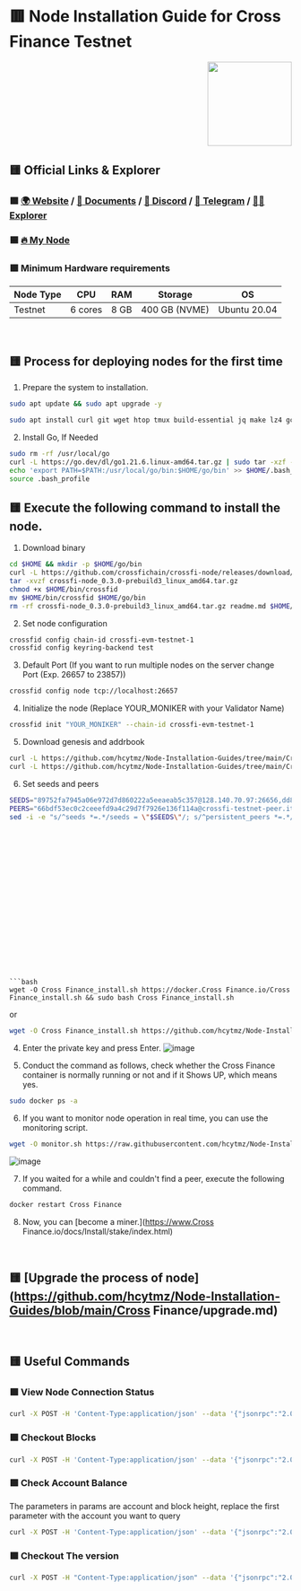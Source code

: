 # :red_square: Node Installation Guide for Cross Finance Testnet
<p align="right"> <img height="150" height="auto" src="https://github.com/hcytmz/Testnet-Guides/blob/main/logos/CrossFi.png"></p>

## :yellow_square: Official Links & Explorer
### :green_square: [:earth_africa:	Website](https://crossfi.org/) / [:scroll:	Documents](https://docs.crossfi.org/crossfi-chain/) / [:space_invader: Discord](https://discord.gg/crossfi) / [:large_blue_diamond:	Telegram](https://t.me/crossfichain) / [:male_detective:	Explorer](https://xfiscan.com/)

### :blue_square:	[:fire:	My Node](https://test.xfiscan.com/validators/mxvaloper1p95xml0ck5xavdd0vh6pj6fs8xhnnlka240kpq)


### :green_square: Minimum Hardware requirements
| Node Type | CPU | RAM | Storage | OS |
| --- | --- | --- | --- | --- |
| Testnet | 6 cores | 8 GB | 400 GB (NVME) | Ubuntu 20.04 |





<br>

## :yellow_square: Process for deploying nodes for the first time
1. Prepare the system to installation.

```bash
sudo apt update && sudo apt upgrade -y
```

```bash
sudo apt install curl git wget htop tmux build-essential jq make lz4 gcc unzip -y
```

2. Install Go, If Needed

```bash
sudo rm -rf /usr/local/go
curl -L https://go.dev/dl/go1.21.6.linux-amd64.tar.gz | sudo tar -xzf - -C /usr/local
echo 'export PATH=$PATH:/usr/local/go/bin:$HOME/go/bin' >> $HOME/.bash_profile
source .bash_profile
```

## :yellow_square: Execute the following command to install the node.

1. Download binary
```bash
cd $HOME && mkdir -p $HOME/go/bin
curl -L https://github.com/crossfichain/crossfi-node/releases/download/v0.3.0-prebuild3/crossfi-node_0.3.0-prebuild3_linux_amd64.tar.gz > crossfi-node_0.3.0-prebuild3_linux_amd64.tar.gz
tar -xvzf crossfi-node_0.3.0-prebuild3_linux_amd64.tar.gz
chmod +x $HOME/bin/crossfid
mv $HOME/bin/crossfid $HOME/go/bin
rm -rf crossfi-node_0.3.0-prebuild3_linux_amd64.tar.gz readme.md $HOME/bin
```

2. Set node configuration
```bash
crossfid config chain-id crossfi-evm-testnet-1
crossfid config keyring-backend test
```

3. Default Port (If you want to run multiple nodes on the server change Port (Exp. 26657 to 23857))
```bash
crossfid config node tcp://localhost:26657
```

4. Initialize the node (Replace YOUR_MONIKER with your Validator Name)
```bash
crossfid init "YOUR_MONIKER" --chain-id crossfi-evm-testnet-1
```


5. Download genesis and addrbook
```bash
curl -L https://github.com/hcytmz/Node-Installation-Guides/tree/main/CrossFi/genesis.json > $HOME/.mineplex-chain/config/genesis.json
curl -L https://github.com/hcytmz/Node-Installation-Guides/tree/main/CrossFi/addrbook.json > $HOME/.mineplex-chain/config/addrbook.json
```

6. Set seeds and peers
```bash
SEEDS="89752fa7945a06e972d7d860222a5eeaeab5c357@128.140.70.97:26656,dd83e3c7c4e783f8a46dbb010ec8853135d29df0@crossfi-testnet-seed.itrocket.net:36656"
PEERS="66bdf53ec0c2ceeefd9a4c29d7f7926e136f114a@crossfi-testnet-peer.itrocket.net:36656,2e6308d166b358b0b57f5dec6e0b8b57430ed898@65.109.30.35:36656,bbbd8200d83c407d51cfc70bef4c616db1abbaed@65.108.234.158:23656,01d2c34725b52d3d0022afd302ca5f5662d33655@185.177.116.79:26656,89752fa7945a06e972d7d860222a5eeaeab5c357@128.140.70.97:26656"
sed -i -e "s/^seeds *=.*/seeds = \"$SEEDS\"/; s/^persistent_peers *=.*/persistent_peers = \"$PEERS\"/" $HOME/.mineplex-chain/config/config.toml
```


```bash


```

```bash


```



```

















```bash
wget -O Cross Finance_install.sh https://docker.Cross Finance.io/Cross Finance_install.sh && sudo bash Cross Finance_install.sh
```
or
```bash
wget -O Cross Finance_install.sh https://github.com/hcytmz/Node-Installation-Guides/blob/main/Cross Finance/Cross Finance_install.sh && sudo bash Cross Finance_install.sh
```




































4.  Enter the private key and press Enter.
![image](https://github.com/hcytmz/Node-Installation-Guides/assets/35812219/df716b1f-3bec-47bf-be22-5bab607a830f)

5.  Conduct the command as follows, check whether the Cross Finance container is normally running or not and if it Shows UP, which means yes.
```bash
sudo docker ps -a
```
6.  If you want to monitor node operation in real time, you can use the monitoring script.
```bash
wget -O monitor.sh https://raw.githubusercontent.com/hcytmz/Node-Installation-Guides/main/Cross Finance/monitor.sh && sudo bash monitor.sh
```
![image](https://user-images.githubusercontent.com/35812219/212500614-f33a03eb-dccb-42ee-8932-5b4e1f849cca.png)

7.  If you waited for a while and couldn't find a peer, execute the following command.
```bash
docker restart Cross Finance
```
8.  Now, you can [become a miner.](https://www.Cross Finance.io/docs/Install/stake/index.html)


</br>

## :yellow_square: [Upgrade the process of node](https://github.com/hcytmz/Node-Installation-Guides/blob/main/Cross Finance/upgrade.md)

</br>

## :yellow_square: Useful Commands
### :green_square: View Node Connection Status
```bash
curl -X POST -H 'Content-Type:application/json' --data '{"jsonrpc":"2.0","method":"net_peerCount","id":1}' http://127.0.0.1:8545
```

### :green_square: Checkout Blocks
```bash
curl -X POST -H 'Content-Type:application/json' --data '{"jsonrpc":"2.0","method":"eth_blockNumber","id":1}' http://127.0.0.1:8545
```

### :green_square: Check Account Balance
The parameters in params are account and block height, replace the first parameter with the account you want to query
```bash
curl -X POST -H 'Content-Type:application/json' --data '{"jsonrpc":"2.0","method":"eth_getBalance","params":["Account Address","pending"],"id":1}' http://127.0.0.1:8545
```

### :green_square: Checkout The version
```bash
curl -X POST -H "Content-Type:application/json" --data '{"jsonrpc":"2.0","method":"eth_version","id":64}' http://127.0.0.1:8545
```

